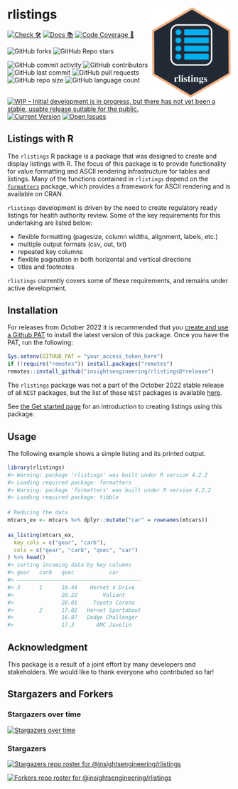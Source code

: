
<!-- README.md is generated from README.Rmd. Please edit that file -->

# rlistings <a href='https://github.com/insightsengineering/rlistings'><img src="man/figures/rlistings.png" align="right" alt="" width="180"></a>

<!-- start badges -->
[![Check
🛠](https://github.com/insightsengineering/rlistings/actions/workflows/check.yaml/badge.svg)](https://github.com/insightsengineering/rlistings/actions/workflows/check.yaml)
[![Docs
📚](https://github.com/insightsengineering/rlistings/actions/workflows/docs.yaml/badge.svg)](https://insightsengineering.github.io/rlistings/)
[![Code Coverage
📔](https://raw.githubusercontent.com/insightsengineering/rlistings/_xml_coverage_reports/data/main/badge.svg)](https://raw.githubusercontent.com/insightsengineering/rlistings/_xml_coverage_reports/data/main/coverage.xml)

![GitHub
forks](https://img.shields.io/github/forks/insightsengineering/rlistings?style=social)
![GitHub Repo
stars](https://img.shields.io/github/stars/insightsengineering/rlistings?style=social)

![GitHub commit
activity](https://img.shields.io/github/commit-activity/m/insightsengineering/rlistings)
![GitHub
contributors](https://img.shields.io/github/contributors/insightsengineering/rlistings)
![GitHub last
commit](https://img.shields.io/github/last-commit/insightsengineering/rlistings)
![GitHub pull
requests](https://img.shields.io/github/issues-pr/insightsengineering/rlistings)
![GitHub repo
size](https://img.shields.io/github/repo-size/insightsengineering/rlistings)
![GitHub language
count](https://img.shields.io/github/languages/count/insightsengineering/rlistings)
[![WIP – Initial development is in progress, but there has not yet been
a stable, usable release suitable for the
public.](https://www.repostatus.org/badges/latest/wip.svg)](https://www.repostatus.org/#wip)
[![Current
Version](https://img.shields.io/github/r-package/v/insightsengineering/rlistings/main?color=purple&label=package%20version)](https://github.com/insightsengineering/rlistings/tree/main)
[![Open
Issues](https://img.shields.io/github/issues-raw/insightsengineering/rlistings?color=red&label=open%20issues)](https://github.com/insightsengineering/rlistings/issues?q=is%3Aissue+is%3Aopen+sort%3Aupdated-desc)
<!-- end badges -->

## Listings with R

The `rlistings` R package is a package that was designed to create and
display listings with R. The focus of this package is to provide
functionality for value formatting and ASCII rendering infrastructure
for tables and listings. Many of the functions contained in `rlistings`
depend on the
[`formatters`](https://insightsengineering.github.io/formatters/)
package, which provides a framework for ASCII rendering and is available
on CRAN.

`rlistings` development is driven by the need to create regulatory ready
listings for health authority review. Some of the key requirements for
this undertaking are listed below:

- flexible formatting (pagesize, column widths, alignment, labels, etc.)
- multiple output formats (csv, out, txt)
- repeated key columns
- flexible pagination in both horizontal and vertical directions
- titles and footnotes

`rlistings` currently covers some of these requirements, and remains
under active development.

## Installation

For releases from October 2022 it is recommended that you [create and
use a Github
PAT](https://docs.github.com/en/github/authenticating-to-github/keeping-your-account-and-data-secure/creating-a-personal-access-token)
to install the latest version of this package. Once you have the PAT,
run the following:

``` r
Sys.setenv(GITHUB_PAT = "your_access_token_here")
if (!require("remotes")) install.packages("remotes")
remotes::install_github("insightsengineering/rlistings@*release")
```

The `rlistings` package was not a part of the October 2022 stable
release of all `NEST` packages, but the list of these `NEST` packages is
available
[here](https://github.com/insightsengineering/depository#readme).

See [the Get started
page](https://insightsengineering.github.io/rlistings/main/articles/rlistings.html)
for an introduction to creating listings using this package.

## Usage

The following example shows a simple listing and its printed output.

``` r
library(rlistings)
#> Warning: package 'rlistings' was built under R version 4.2.2
#> Loading required package: formatters
#> Warning: package 'formatters' was built under R version 4.2.2
#> Loading required package: tibble

# Reducing the data
mtcars_ex <- mtcars %>% dplyr::mutate("car" = rownames(mtcars))

as_listing(mtcars_ex,
  key_cols = c("gear", "carb"),
  cols = c("gear", "carb", "qsec", "car")
) %>% head()
#> sorting incoming data by key columns
#> gear   carb   qsec           car       
#> ———————————————————————————————————————
#> 3      1      19.44    Hornet 4 Drive  
#>               20.22        Valiant     
#>               20.01     Toyota Corona  
#>        2      17.02   Hornet Sportabout
#>               16.87   Dodge Challenger 
#>               17.3       AMC Javelin
```

## Acknowledgment

This package is a result of a joint effort by many developers and
stakeholders. We would like to thank everyone who contributed so far!

## Stargazers and Forkers

### Stargazers over time

[![Stargazers over
time](https://starchart.cc/insightsengineering/rlistings.svg)](https://starchart.cc/insightsengineering/rlistings)

### Stargazers

[![Stargazers repo roster for
@insightsengineering/rlistings](https://reporoster.com/stars/insightsengineering/rlistings)](https://github.com/insightsengineering/rlistings/stargazers)

[![Forkers repo roster for
@insightsengineering/rlistings](https://reporoster.com/forks/insightsengineering/rlistings)](https://github.com/insightsengineering/rlistings/network/members)
